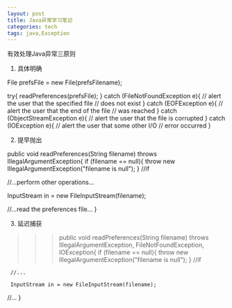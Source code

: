 ```yaml
---
layout: post
title: Java异常学习笔记
categories: tech
tags: java,Exception
---
```


有效处理Java异常三原则 

1. 具体明确

>>>
File prefsFile = new File(prefsFilename);
 
try{
    readPreferences(prefsFile);
}
catch (FileNotFoundException e){
    // alert the user that the specified file
    // does not exist
}
catch (EOFException e){
    // alert the user that the end of the file
    // was reached
}
catch (ObjectStreamException e){
     // alert the user that the file is corrupted
}
catch (IOException e){
    // alert the user that some other I/O
    // error occurred
}
>>>

2. 提早抛出

>>>
public void readPreferences(String filename)
throws IllegalArgumentException{
    if (filename == null){
         throw new IllegalArgumentException("filename is null");
    }  //if
 
   //...perform other operations...
 
   InputStream in = new FileInputStream(filename);
 
   //...read the preferences file...
}
>>>

3. 延迟捕获
>>>public void readPreferences(String filename)
throws IllegalArgumentException,
FileNotFoundException, IOException{
    if (filename == null){
           throw new IllegalArgumentException("filename is null");
     }  //if
 
     //...
 
     InputStream in = new FileInputStream(filename);
 
//...
}
>>>
